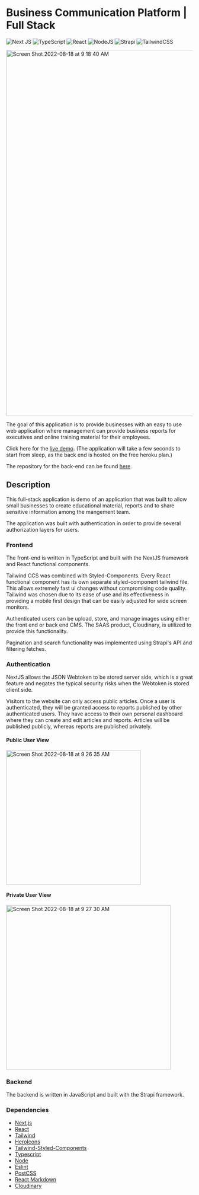 # Business Communication Platform | Full Stack

![Next JS](https://img.shields.io/badge/Next-black?style=for-the-badge&logo=next.js&logoColor=white) ![TypeScript](https://img.shields.io/badge/typescript-%23007ACC.svg?style=for-the-badge&logo=typescript&logoColor=white) ![React](https://img.shields.io/badge/react-%2320232a.svg?style=for-the-badge&logo=react&logoColor=%2361DAFB) ![NodeJS](https://img.shields.io/badge/node.js-6DA55F?style=for-the-badge&logo=node.js&logoColor=white) ![Strapi](https://img.shields.io/badge/strapi-%232E7EEA.svg?style=for-the-badge&logo=strapi&logoColor=white) ![TailwindCSS](https://img.shields.io/badge/tailwindcss-%2338B2AC.svg?style=for-the-badge&logo=tailwind-css&logoColor=white)

<img width="988" alt="Screen Shot 2022-08-18 at 9 18 40 AM" src="https://user-images.githubusercontent.com/66766688/185407806-9d71b8dd-11cc-403a-9a8a-3864bb887c57.png">

The goal of this application is to provide businesses with an easy to use web application where management can provide business reports for executives and online training material for their employees.

Click here for the [live demo](https://rbsdocsfrontend.vercel.app). (The application will take a few seconds to start from sleep, as the back end is hosted on the free heroku plan.)

The repository for the back-end can be found [here](https://github.com/Earth-Hominid/docs-backend).

## Description

This full-stack application is demo of an application that was built to allow small businesses to create educational material, reports and to share sensitive information among the mangement team.

The application was built with authentication in order to  provide several authorization layers for users. 

### Frontend

The front-end is written in TypeScript and built with the NextJS framework and React functional components.

Tailwind CCS was combined with Styled-Components. Every React functional component has its own separate styled-component tailwind file. This allows extremely fast ui changes without compromising code quality. Tailwind was chosen due to its ease of use and its effectiveness in providing a mobile first design that can be easily adjusted for wide screen monitors. 

Authenticated users can be upload, store, and manage images using either the front end or back end CMS. The SAAS product, Cloudinary, is utilized to provide this functionality.

Pagination and search functionality was implemented using Strapi's API and filtering fetches.  

### Authentication

NextJS allows the JSON Webtoken to be stored server side, which is a great feature and negates the typical security risks when the Webtoken is stored client side.

Visitors to the website can only access public articles. Once a user is authenticated, they will be granted access to reports published by other authenticated users. They have access to their own personal dashboard where they can create and edit articles and reports. Articles will be published publicly, whereas reports are published privately. 

#### Public User View 

<img width="363" alt="Screen Shot 2022-08-18 at 9 26 35 AM" src="https://user-images.githubusercontent.com/66766688/185410555-8050720d-17b3-49d8-aaff-543c676a6ef9.png">


#### Private User View 

<img width="444" alt="Screen Shot 2022-08-18 at 9 27 30 AM" src="https://user-images.githubusercontent.com/66766688/185410592-5498ce0c-9328-4316-a041-2249bb24ced2.png">


### Backend

The backend is written in JavaScript and built with the Strapi framework.

### Dependencies

- [Next.js](https://nextjs.org/)
- [React](https://reactjs.org/)
- [Tailwind](https://tailwindcss.com/)
- [HeroIcons](https://heroicons.com/)
- [Tailwind-Styled-Components](https://github.com/MathiasGilson/Tailwind-Styled-Component)
- [Typescript](https://www.typescriptlang.org/)
- [Node](https://nodejs.org/en/)
- [Eslint](https://eslint.org/)
- [PostCSS](https://postcss.org/)
- [React Markdown](https://github.com/remarkjs/react-markdown)
- [Cloudinary](https://cloudinary.com/)

